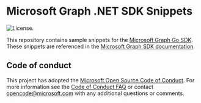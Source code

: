 # Microsoft Graph .NET SDK Snippets

![License.](https://img.shields.io/badge/license-MIT-green.svg)

This repository contains sample snippets for the [Microsoft Graph Go SDK](https://github.com/microsoftgraph/msgraph-sdk-go). These snippets are referenced in the [Microsoft Graph SDK documentation](https://learn.microsoft.com/graph/sdks/sdks-overview).

## Code of conduct

This project has adopted the [Microsoft Open Source Code of Conduct](https://opensource.microsoft.com/codeofconduct/). For more information see the [Code of Conduct FAQ](https://opensource.microsoft.com/codeofconduct/faq/) or contact [opencode@microsoft.com](mailto:opencode@microsoft.com) with any additional questions or comments.
